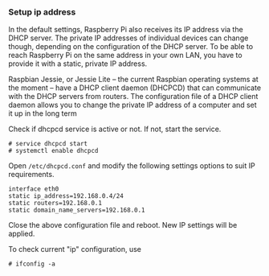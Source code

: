 ### Setup ip address 
In the default settings, Raspberry Pi also receives its IP address via the DHCP server. The private IP addresses of individual devices can change though, depending on the configuration of the DHCP server.
To be able to reach Raspberry Pi on the same address in your own LAN, you have to provide it with a static, private IP address. 

Raspbian Jessie, or Jessie Lite – the current Raspbian operating systems at the moment – have a DHCP client daemon (DHCPCD) that can communicate with the DHCP servers from routers. The configuration file of a DHCP client daemon allows you to change the private IP address of a computer and set it up in the long term

Check if dhcpcd service is active or not. If not, start the service.
```
# service dhcpcd start
# systemctl enable dhcpcd
```
Open ```/etc/dhcpcd.conf``` and modify the following settings options to suit IP requirements.
```
interface eth0
static ip_address=192.168.0.4/24
static routers=192.168.0.1
static domain_name_servers=192.168.0.1
```

Close the above configuration file and reboot. New IP settings will be applied.

To check current "ip" configuration, use
```
# ifconfig -a
```
